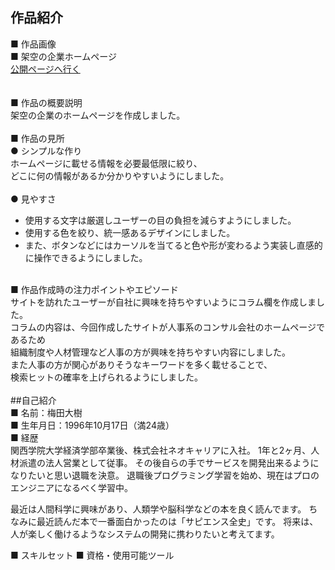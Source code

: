 ## 作品紹介<br>
■ 作品画像<br>
■ 架空の企業ホームページ<br>
[公開ページへ行く](https://umedahiroki.github.io/github.io/)<br>  
<br>
■ 作品の概要説明<br>
架空の企業のホームページを作成しました。<br>
<br>
■ 作品の見所<br>
● シンプルな作り<br>
ホームページに載せる情報を必要最低限に絞り、<br>
どこに何の情報があるか分かりやすいようにしました。<br>
<br>
● 見やすさ<br>
* 使用する文字は厳選しユーザーの目の負担を減らすようにしました。<br>
* 使用する色を絞り、統一感あるデザインにしました。<br>
* また、ボタンなどにはカーソルを当てると色や形が変わるよう実装し直感的に操作できるようにしました。<br>
<br>
■ 作品作成時の注力ポイントやエピソード<br>
サイトを訪れたユーザーが自社に興味を持ちやすいようにコラム欄を作成しました。<br>
コラムの内容は、今回作成したサイトが人事系のコンサル会社のホームページであるため<br>
組織制度や人材管理など人事の方が興味を持ちやすい内容にしました。<br>
また人事の方が関心がありそうなキーワードを多く載せることで、<br>
検索ヒットの確率を上げられるようにしました。<br>
<br>
##自己紹介<br>
■ 名前：梅田大樹<br>
■ 生年月日：1996年10月17日（満24歳）<br>
■ 経歴<br>
関西学院大学経済学部卒業後、株式会社ネオキャリアに入社。
1年と2ヶ月、人材派遣の法人営業として従事。
その後自らの手でサービスを開発出来るようになりたいと思い退職を決意。
退職後プログラミング学習を始め、現在はプロのエンジニアになるべく学習中。

最近は人間科学に興味があり、人類学や脳科学などの本を良く読んでます。
ちなみに最近読んだ本で一番面白かったのは「サピエンス全史」です。
将来は、人が楽しく働けるようなシステムの開発に携わりたいと考えてます。

■ スキルセット
■ 資格・使用可能ツール


